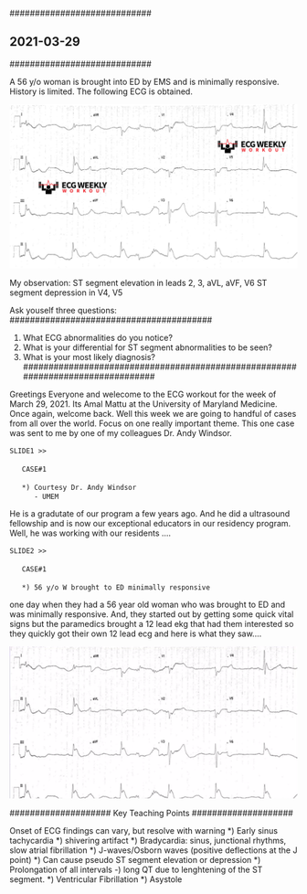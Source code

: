 ############################
## 2021-03-29
############################

A 56 y/o woman is brought into ED by EMS and is minimally responsive. History is limited. The following ECG is obtained.

![alt text](https://raw.githubusercontent.com/sashank786monitrahealth/clinical-stuffs/main/ecg-works/2021-03-March/2021-03-29-ecg-Case-326.png)

My observation: ST segment elevation in leads 2, 3, aVL, aVF, V6
                ST segment depression in V4, V5
                
Ask youself three questions:
########################################
1) What ECG abnormalities do you notice?
2) What is your differential for ST segment abnormalities to be seen?
3) What is your most likely diagnosis?
################################################################################

Greetings Everyone and welecome to the ECG workout for the week of March 29, 2021. Its Amal Mattu at the University of Maryland Medicine. Once again, welcome back. Well this week we are going to handful of cases from all over the world. Focus on one really important theme. This one case was sent to me by one of my colleagues Dr. Andy Windsor. 

~~~~~~~~~~~~~~~~~~~~~~~~~~~~~~~~~~~~~~~~~~~~~~~~~~~~~~
SLIDE1 >> 
 
   CASE#1
   
   *) Courtesy Dr. Andy Windsor
      - UMEM
~~~~~~~~~~~~~~~~~~~~~~~~~~~~~~~~~~~~~~~~~~~~~~~~~~~~~~

He is a gradutate of our program a few years ago. And he did a ultrasound fellowship and is now our exceptional educators in our residency program. Well, he was working with our residents .... 


~~~~~~~~~~~~~~~~~~~~~~~~~~~~~~~~~~~~~~~~~~~~~~~~~~~~~~
SLIDE2 >> 
 
   CASE#1
   
   *) 56 y/o W brought to ED minimally responsive
~~~~~~~~~~~~~~~~~~~~~~~~~~~~~~~~~~~~~~~~~~~~~~~~~~~~~~

one day when they had a 56 year old woman who was brought to ED and was minimally responsive. And, they started out by getting some quick vital signs but the paramedics brought a 12 lead ekg that had them interested so they quickly got their own 12 lead ecg and here is what they saw....


![alt text](https://raw.githubusercontent.com/sashank786monitrahealth/clinical-stuffs/main/ecg-works/2021-03-March/2021-03-29-001.png)


####################
Key Teaching Points
####################

Onset of ECG findings can vary, but resolve with warning
  *) Early sinus tachycardia
  *) shivering artifact
  *) Bradycardia: sinus, junctional rhythms, slow atrial fibrillation
  *) J-waves/Osborn waves (positive deflections at the J point)
     *) Can cause pseudo ST segment elevation or depression
  *) Prolongation of all intervals
     -) long QT due to lenghtening of the ST segment.
  *) Ventricular Fibrillation
  *) Asystole
